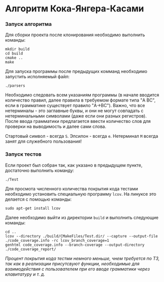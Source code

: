 # Алгоритм Кока-Янгера-Касами

### Запуск алгоритма

Для сборки проекта после клонирования необходимо выполнить команды:

```
mkdir build
cd build
cmake ..
make
```

Для запуска программы после предыдущих комманд необходимо запустить исполняемый файл:

```
./parsers
```

Необходимо следовать всем указаниям программы (в начале вводится количество правил, далее правила в требуемом формате типа "A BC", если в грамматике существует правило "A->BC"). Важно, что все нетерминалы - это заглавные буквы, и они не могут совпадать с нетерминальными символами (даже если они разных регистров). После ввода грамматики предлагается ввести количество слов для проверки на выводимость и далее сами слова.

Стартовый символ - всегда `S`. Эпсилон - всегда `e`. Нетерминал `M` всегда занят для служебного пользования!
### Запуск тестов
Если проект был собран так, как указано в предыдущем пункте, достаточно выполнить команду:
```
./Test
```

Для просмота численного количества покрытия кода тестами необходимо установить специальную программу `lcov`. На линуксе это делается с помощью команды:
```
sudo apt-get install lcov
```
Далее необходимо выйти из директории `build` и выполнить следующие команды:
```
cd ..
lcov --directory ./build/CMakeFiles/Test.dir/ --capture --output-file ./code_coverage.info -rc lcov_branch_coverage=1
genhtml code_coverage.info --branch-coverage --output-directory ./code_coverage_report/
```

*Процент покрытия кода тестми немного меньше, чнем требуется по ТЗ, так как в реализации присутсвуют функции, необходимые для взаимодействия с пользователем при его вводе грамматики через клавитатуру и т. д.*